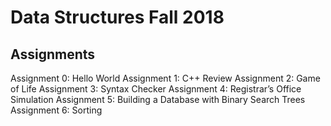 # Data Structures Fall 2018
## Assignments 
Assignment 0: Hello World
Assignment 1: C++ Review
Assignment 2: Game of Life
Assignment 3: Syntax Checker
Assignment 4: Registrar’s Office Simulation
Assignment 5: Building a Database with Binary Search Trees
Assignment 6: Sorting
